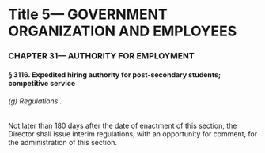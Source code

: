 
# Title 5— GOVERNMENT ORGANIZATION AND EMPLOYEES
### CHAPTER 31— AUTHORITY FOR EMPLOYMENT
#### § 3116. Expedited hiring authority for post-secondary students; competitive service
###### (g) Regulations .

Not later than 180 days after the date of enactment of this section, the Director shall issue interim regulations, with an opportunity for comment, for the administration of this section.
